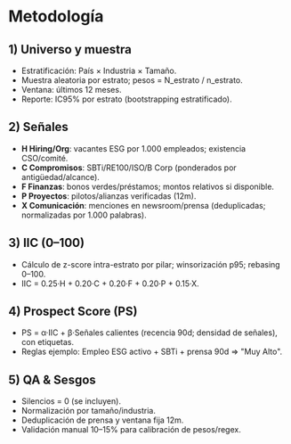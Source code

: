# Metodología


## 1) Universo y muestra
- Estratificación: País × Industria × Tamaño.
- Muestra aleatoria por estrato; pesos = N_estrato / n_estrato.
- Ventana: últimos 12 meses.
- Reporte: IC95% por estrato (bootstrapping estratificado).


## 2) Señales
- **H Hiring/Org**: vacantes ESG por 1.000 empleados; existencia CSO/comité.
- **C Compromisos**: SBTi/RE100/ISO/B Corp (ponderados por antigüedad/alcance).
- **F Finanzas**: bonos verdes/préstamos; montos relativos si disponible.
- **P Proyectos**: pilotos/alianzas verificadas (12m).
- **X Comunicación**: menciones en newsroom/prensa (deduplicadas; normalizadas por 1.000 palabras).


## 3) IIC (0–100)
- Cálculo de z-score intra-estrato por pilar; winsorización p95; rebasing 0–100.
- IIC = 0.25·H + 0.20·C + 0.20·F + 0.20·P + 0.15·X.


## 4) Prospect Score (PS)
- PS = α·IIC + β·Señales calientes (recencia 90d; densidad de señales), con etiquetas.
- Reglas ejemplo: Empleo ESG activo + SBTi + prensa 90d ⇒ "Muy Alto".


## 5) QA & Sesgos
- Silencios = 0 (se incluyen).
- Normalización por tamaño/industria.
- Deduplicación de prensa y ventana fija 12m.
- Validación manual 10–15% para calibración de pesos/regex.
